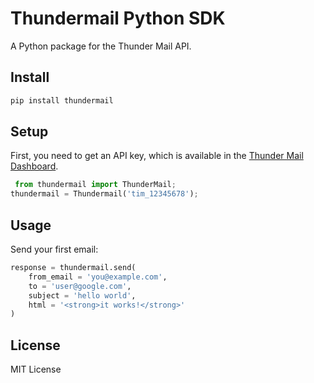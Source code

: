 # Thundermail Python SDK
A Python package for the Thunder Mail API.

## Install

```bash
pip install thundermail
```

## Setup

First, you need to get an API key, which is available in the [Thunder Mail Dashboard](https://thundermail.vercel.app/dashboard).

```python
 from thundermail import ThunderMail;
thundermail = Thundermail('tim_12345678');
```

## Usage

Send your first email:

```python
response = thundermail.send(
    from_email = 'you@example.com',
    to = 'user@google.com',
    subject = 'hello world',
    html = '<strong>it works!</strong>'
)
```


## License

MIT License
